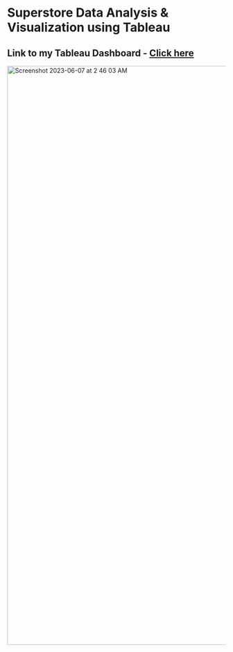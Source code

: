 # Superstore Data Analysis & Visualization using Tableau

## Link to my Tableau Dashboard - [Click here](https://public.tableau.com/app/profile/viradhika/viz/RetailSuperstorePerformanceDashboard/Dashboard1?publish=yes)

<img width="1337" alt="Screenshot 2023-06-07 at 2 46 03 AM" src="https://github.com/viradhikaa/Walmart--Retail-superstore-data-analysis/assets/56044346/3c47cfe2-aa7d-4ae0-9265-a790ac9e6484">
